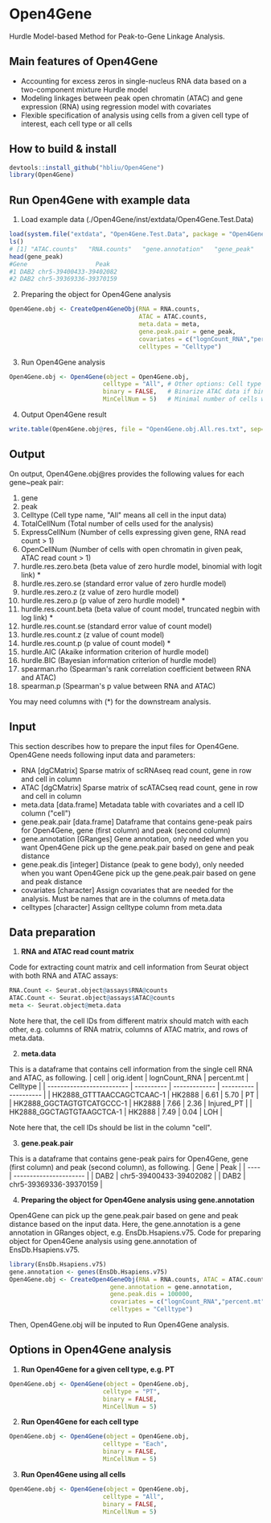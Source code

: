 # Open4Gene
Hurdle Model-based Method for Peak-to-Gene Linkage Analysis.

## Main features of Open4Gene
- Accounting for excess zeros in single-nucleus RNA data based on a two-component mixture Hurdle model
- Modeling linkages between peak open chromatin (ATAC) and gene expression (RNA) using regression model with covariates
- Flexible specification of analysis using cells from a given cell type of interest, each cell type or all cells

## How to build & install
```r
devtools::install_github("hbliu/Open4Gene")
library(Open4Gene)
```

## Run Open4Gene with example data
1. Load example data (./Open4Gene/inst/extdata/Open4Gene.Test.Data)
```r
load(system.file("extdata", "Open4Gene.Test.Data", package = "Open4Gene"))
ls()
# [1] "ATAC.counts"   "RNA.counts"   "gene.annotation"   "gene_peak"   "meta"
head(gene_peak)
#Gene                   Peak
#1 DAB2 chr5-39400433-39402082
#2 DAB2 chr5-39369336-39370159
```


2. Preparing the object for Open4Gene analysis
```r
Open4Gene.obj <- CreateOpen4GeneObj(RNA = RNA.counts,
                                    ATAC = ATAC.counts,
                                    meta.data = meta,
                                    gene.peak.pair = gene_peak,
                                    covariates = c("lognCount_RNA","percent.mt"),
                                    celltypes = "Celltype")
```


3. Run Open4Gene analysis
```r
Open4Gene.obj <- Open4Gene(object = Open4Gene.obj,
                          celltype = "All", # Other options: Cell type name, e.g., "PT"; or "Each" to analyze each cell type
                          binary = FALSE,   # Binarize ATAC data if binary = TRUE
                          MinCellNum = 5)   # Minimal number of cells with both RNA > 0 and ATAC > 0 for association test
```

4. Output Open4Gene result
```r
write.table(Open4Gene.obj@res, file = "Open4Gene.obj.All.res.txt", sep="\t", col.names=TRUE, row.names=FALSE, quote=FALSE)
```

## Output
On output, Open4Gene.obj@res provides the following values for each gene~peak pair:
1. gene
2. peak
3. Celltype (Cell type name, "All" means all cell in the input data)
4. TotalCellNum (Total number of cells used for the analysis)
5. ExpressCellNum (Number of cells expressing given gene, RNA read count > 1)
6. OpenCellNum (Number of cells with open chromatin in given peak, ATAC read count > 1)
7. hurdle.res.zero.beta (beta value of zero hurdle model, binomial with logit link) *
8. hurdle.res.zero.se (standard error value of zero hurdle model)
9. hurdle.res.zero.z (z value of zero hurdle model)
10. hurdle.res.zero.p (p value of zero hurdle model) *
11. hurdle.res.count.beta (beta value of count model, truncated negbin with log link) *
12. hurdle.res.count.se (standard error value of count model)
13. hurdle.res.count.z (z value of count model)
14. hurdle.res.count.p (p value of count model) *
15. hurdle.AIC (Akaike information criterion of hurdle model)
16. hurdle.BIC (Bayesian information criterion of hurdle model)
17. spearman.rho (Spearman's rank correlation coefficient between RNA and ATAC)
18. spearman.p (Spearman's p value between RNA and ATAC)

You may need columns with (*) for the downstream analysis.


## Input
This section describes how to prepare the input files for Open4Gene.
Open4Gene needs following input data and parameters:
- RNA [dgCMatrix] Sparse matrix of scRNAseq read count, gene in row and cell in column
- ATAC [dgCMatrix] Sparse matrix of scATACseq read count, gene in row and cell in column
- meta.data [data.frame] Metadata table with covariates and a cell ID column ("cell")
- gene.peak.pair [data.frame] Dataframe that contains gene-peak pairs for Open4Gene, gene (first column) and peak (second column)
- gene.annotation [GRanges] Gene annotation, only needed when you want Open4Gene pick up the gene.peak.pair based on gene and peak distance
- gene.peak.dis [integer] Distance (peak to gene body), only needed when you want Open4Gene pick up the gene.peak.pair based on gene and peak distance
- covariates [character] Assign covariates that are needed for the analysis. Must be names that are in the columns of meta.data
- celltypes [character] Assign celltype column from meta.data


## Data preparation

1. **RNA and ATAC read count matrix**

Code for extracting count matrix and cell information from Seurat object with both RNA and ATAC assays:
```r
RNA.Count <- Seurat.object@assays$RNA@counts
ATAC.Count <- Seurat.object@assays$ATAC@counts
meta <- Seurat.object@meta.data
```
Note here that, the cell IDs from different matrix should match with each other, e.g. columns of RNA matrix, columns of ATAC matrix, and rows of meta.data.


2. **meta.data**

This is a dataframe that contains cell information from the single cell RNA and ATAC, as following.
| cell                      | orig.ident | lognCount_RNA | percent.mt | Celltype   |
| ------------------------- | ---------- | ------------- | ---------- | ---------- |
| HK2888_GTTTAACCAGCTCAAC-1 | HK2888     | 6.61          | 5.70       | PT         |
| HK2888_GGCTAGTGTCATGCCC-1 | HK2888     | 7.66          | 2.36       | Injured_PT |
| HK2888_GGCTAGTGTAAGCTCA-1 | HK2888     | 7.49          | 0.04       | LOH        |

Note here that, the cell IDs should be list in the column "cell".


3. **gene.peak.pair**

This is a dataframe that contains gene-peak pairs for Open4Gene, gene (first column) and peak (second column), as following.
| Gene | Peak                   |
| ---- | ---------------------- |
| DAB2 | chr5-39400433-39402082 |
| DAB2 | chr5-39369336-39370159 |


4. **Preparing the object for Open4Gene analysis using gene.annotation**

Open4Gene can pick up the gene.peak.pair based on gene and peak distance based on the input data.
Here, the gene.annotation is a gene annotation in GRanges object, e.g. EnsDb.Hsapiens.v75.
Code for preparing object for Open4Gene analysis using gene.annotation of EnsDb.Hsapiens.v75.

```r
library(EnsDb.Hsapiens.v75)
gene.annotation <- genes(EnsDb.Hsapiens.v75)
Open4Gene.obj <- CreateOpen4GeneObj(RNA = RNA.counts, ATAC = ATAC.counts, meta.data = meta,
                            gene.annotation = gene.annotation,
                            gene.peak.dis = 100000,
                            covariates = c("lognCount_RNA","percent.mt"), 
                            celltypes = "Celltype")
```

Then, Open4Gene.obj will be inputed to Run Open4Gene analysis.


## Options in Open4Gene analysis

1. **Run Open4Gene for a given cell type, e.g. PT**

```r
Open4Gene.obj <- Open4Gene(object = Open4Gene.obj,
                          celltype = "PT",  
                          binary = FALSE,
                          MinCellNum = 5)
```

2. **Run Open4Gene for each cell type**

```r
Open4Gene.obj <- Open4Gene(object = Open4Gene.obj,
                          celltype = "Each",  
                          binary = FALSE,
                          MinCellNum = 5)
```

3. **Run Open4Gene using all cells**

```r
Open4Gene.obj <- Open4Gene(object = Open4Gene.obj,
                          celltype = "All",  
                          binary = FALSE,
                          MinCellNum = 5)
```




